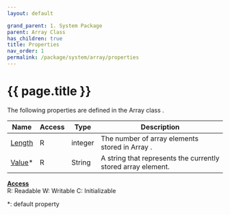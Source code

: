```yaml
---
layout: default

grand_parent: 1. System Package
parent: Array Class
has_children: true
title: Properties
nav_order: 1
permalink: /package/system/array/properties
---
```

# {{ page.title }}


The following properties are defined in the Array class .

|Name       | Access | Type   | Description |
|----------	|--------|--------|-------------|
| [Length](/package/system/array/properties/length) | R      |integer |The number of array elements stored in Array .|
| [Value](/package/system/array/properties/value)* 	| R 	 |String  |A string that represents the currently stored array element.|

<u><b>Access</b></u><br>
R: Readable
W: Writable
C: Initializable


*: default property